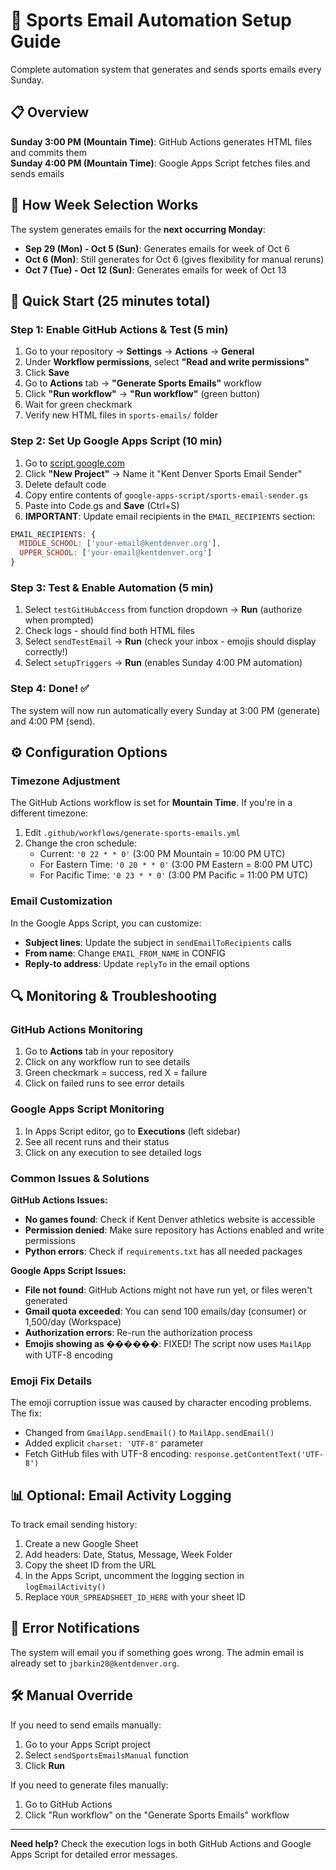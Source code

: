 # 🏈 Sports Email Automation Setup Guide

Complete automation system that generates and sends sports emails every Sunday.

## 📋 Overview

**Sunday 3:00 PM (Mountain Time)**: GitHub Actions generates HTML files and commits them  
**Sunday 4:00 PM (Mountain Time)**: Google Apps Script fetches files and sends emails

## 📅 How Week Selection Works

The system generates emails for the **next occurring Monday**:
- **Sep 29 (Mon) - Oct 5 (Sun)**: Generates emails for week of Oct 6
- **Oct 6 (Mon)**: Still generates for Oct 6 (gives flexibility for manual reruns)
- **Oct 7 (Tue) - Oct 12 (Sun)**: Generates emails for week of Oct 13

## 🚀 Quick Start (25 minutes total)

### Step 1: Enable GitHub Actions & Test (5 min)
1. Go to your repository → **Settings** → **Actions** → **General**
2. Under **Workflow permissions**, select **"Read and write permissions"**
3. Click **Save**
4. Go to **Actions** tab → **"Generate Sports Emails"** workflow
5. Click **"Run workflow"** → **"Run workflow"** (green button)
6. Wait for green checkmark
7. Verify new HTML files in `sports-emails/` folder

### Step 2: Set Up Google Apps Script (10 min)
1. Go to [script.google.com](https://script.google.com)
2. Click **"New Project"** → Name it "Kent Denver Sports Email Sender"
3. Delete default code
4. Copy entire contents of `google-apps-script/sports-email-sender.gs`
5. Paste into Code.gs and **Save** (Ctrl+S)
6. **IMPORTANT**: Update email recipients in the `EMAIL_RECIPIENTS` section:

```javascript
EMAIL_RECIPIENTS: {
  MIDDLE_SCHOOL: ['your-email@kentdenver.org'],
  UPPER_SCHOOL: ['your-email@kentdenver.org']
}
```

### Step 3: Test & Enable Automation (5 min)
1. Select `testGitHubAccess` from function dropdown → **Run** (authorize when prompted)
2. Check logs - should find both HTML files
3. Select `sendTestEmail` → **Run** (check your inbox - emojis should display correctly!)
4. Select `setupTriggers` → **Run** (enables Sunday 4:00 PM automation)

### Step 4: Done! ✅
The system will now run automatically every Sunday at 3:00 PM (generate) and 4:00 PM (send).

## ⚙️ Configuration Options

### Timezone Adjustment
The GitHub Actions workflow is set for **Mountain Time**. If you're in a different timezone:

1. Edit `.github/workflows/generate-sports-emails.yml`
2. Change the cron schedule:
   - Current: `'0 22 * * 0'` (3:00 PM Mountain = 10:00 PM UTC)
   - For Eastern Time: `'0 20 * * 0'` (3:00 PM Eastern = 8:00 PM UTC)
   - For Pacific Time: `'0 23 * * 0'` (3:00 PM Pacific = 11:00 PM UTC)

### Email Customization
In the Google Apps Script, you can customize:
- **Subject lines**: Update the subject in `sendEmailToRecipients` calls
- **From name**: Change `EMAIL_FROM_NAME` in CONFIG
- **Reply-to address**: Update `replyTo` in the email options

## 🔍 Monitoring & Troubleshooting

### GitHub Actions Monitoring
1. Go to **Actions** tab in your repository
2. Click on any workflow run to see details
3. Green checkmark = success, red X = failure
4. Click on failed runs to see error details

### Google Apps Script Monitoring
1. In Apps Script editor, go to **Executions** (left sidebar)
2. See all recent runs and their status
3. Click on any execution to see detailed logs

### Common Issues & Solutions

**GitHub Actions Issues:**
- **No games found**: Check if Kent Denver athletics website is accessible
- **Permission denied**: Make sure repository has Actions enabled and write permissions
- **Python errors**: Check if `requirements.txt` has all needed packages

**Google Apps Script Issues:**
- **File not found**: GitHub Actions might not have run yet, or files weren't generated
- **Gmail quota exceeded**: You can send 100 emails/day (consumer) or 1,500/day (Workspace)
- **Authorization errors**: Re-run the authorization process
- **Emojis showing as ������**: FIXED! The script now uses `MailApp` with UTF-8 encoding

### Emoji Fix Details
The emoji corruption issue was caused by character encoding problems. The fix:
- Changed from `GmailApp.sendEmail()` to `MailApp.sendEmail()`
- Added explicit `charset: 'UTF-8'` parameter
- Fetch GitHub files with UTF-8 encoding: `response.getContentText('UTF-8')`

## 📊 Optional: Email Activity Logging

To track email sending history:

1. Create a new Google Sheet
2. Add headers: Date, Status, Message, Week Folder
3. Copy the sheet ID from the URL
4. In the Apps Script, uncomment the logging section in `logEmailActivity()`
5. Replace `YOUR_SPREADSHEET_ID_HERE` with your sheet ID

## 🚨 Error Notifications

The system will email you if something goes wrong. The admin email is already set to `jbarkin28@kentdenver.org`.

## 🛠️ Manual Override

If you need to send emails manually:
1. Go to your Apps Script project
2. Select `sendSportsEmailsManual` function
3. Click **Run**

If you need to generate files manually:
1. Go to GitHub Actions
2. Click "Run workflow" on the "Generate Sports Emails" workflow

---

**Need help?** Check the execution logs in both GitHub Actions and Google Apps Script for detailed error messages.
